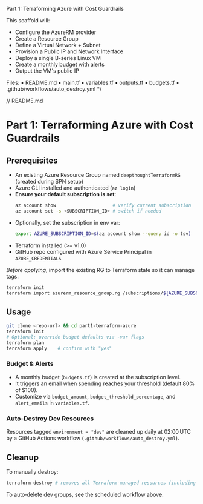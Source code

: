 Part 1: Terraforming Azure with Cost Guardrails

This scaffold will:
- Configure the AzureRM provider
- Create a Resource Group
- Define a Virtual Network + Subnet
- Provision a Public IP and Network Interface
- Deploy a single B-series Linux VM
- Create a monthly budget with alerts
- Output the VM's public IP

Files:
  • README.md
  • main.tf
  • variables.tf
  • outputs.tf
  • budgets.tf
  • .github/workflows/auto_destroy.yml
*/

// README.md
# Part 1: Terraforming Azure with Cost Guardrails

## Prerequisites
- An existing Azure Resource Group named `deepthoughtTerraformRG` (created during SPN setup)
- Azure CLI installed and authenticated (`az login`)
- **Ensure your default subscription is set**:
  ```bash
  az account show                     # verify current subscription
  az account set -s <SUBSCRIPTION_ID> # switch if needed
  ```
- Optionally, set the subscription in env var:
  ```bash
  export AZURE_SUBSCRIPTION_ID=$(az account show --query id -o tsv)
  ```
- Terraform installed (>= v1.0)
- GitHub repo configured with Azure Service Principal in `AZURE_CREDENTIALS`

_Before applying_, import the existing RG to Terraform state so it can manage tags:

```bash
terraform init
terraform import azurerm_resource_group.rg /subscriptions/${AZURE_SUBSCRIPTION_ID}/resourceGroups/deepthoughtTerraformRG
```

## Usage
```bash
git clone <repo-url> && cd part1-terraform-azure
terraform init
# Optional: override budget defaults via -var flags
terraform plan
terraform apply    # confirm with "yes"
```

### Budget & Alerts
- A monthly budget (`budgets.tf`) is created at the subscription level.
- It triggers an email when spending reaches your threshold (default 80% of $100).
- Customize via `budget_amount`, `budget_threshold_percentage`, and `alert_emails` in `variables.tf`.

### Auto‑Destroy Dev Resources
Resources tagged `environment = "dev"` are cleaned up daily at 02:00 UTC by a GitHub Actions workflow (`.github/workflows/auto_destroy.yml`).

## Cleanup
To manually destroy:
```bash
terraform destroy # removes all Terraform-managed resources (including budget)
```  
To auto‑delete dev groups, see the scheduled workflow above.